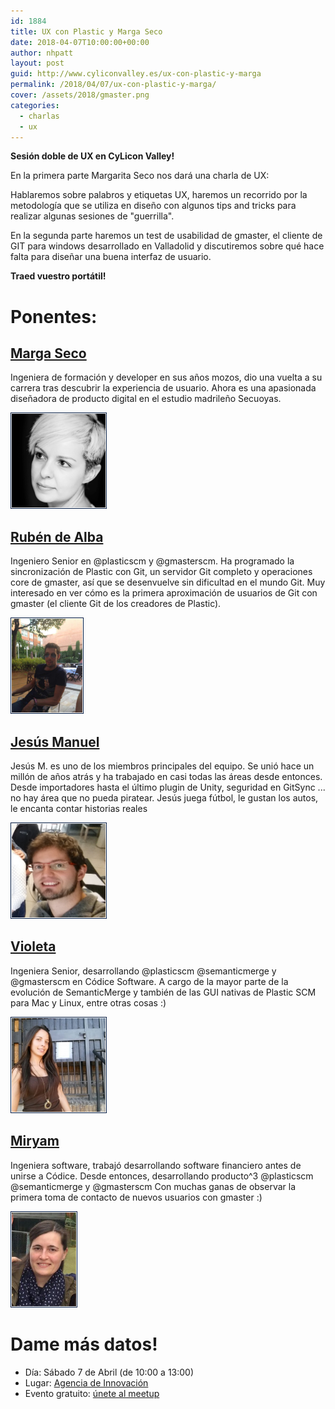 ```yaml
---
id: 1884
title: UX con Plastic y Marga Seco
date: 2018-04-07T10:00:00+00:00
author: nhpatt
layout: post
guid: http://www.cyliconvalley.es/ux-con-plastic-y-marga
permalink: /2018/04/07/ux-con-plastic-y-marga/
cover: /assets/2018/gmaster.png
categories:
  - charlas
  - ux
---
```


**Sesión doble de UX en CyLicon Valley!**

En la primera parte Margarita Seco nos dará una charla de UX:

Hablaremos sobre palabros y etiquetas UX, haremos un recorrido por la metodología que se utiliza en diseño con algunos tips and tricks para realizar algunas sesiones de "guerrilla".

En la segunda parte haremos un test de usabilidad de gmaster, el cliente de GIT para windows desarrollado en Valladolid y discutiremos sobre qué hace falta para diseñar una buena interfaz de usuario.

**Traed vuestro portátil!**

# Ponentes:

## [Marga Seco](http://twitter.com/@MaggieBoop)
Ingeniera de formación y developer en sus años mozos, dio una vuelta a su carrera tras descubrir la experiencia de usuario. Ahora es una apasionada diseñadora de producto digital en el estudio madrileño Secuoyas. 

<img src="/assets/2018/marga.png" style="height:150px;padding:1px;border:1px solid #021a40;"/>

## [Rubén de Alba](http://twitter.com/@rdealbade)
Ingeniero Senior en @plasticscm y @gmasterscm.
Ha programado la sincronización de Plastic con Git, un servidor Git completo y operaciones core de gmaster, así que se desenvuelve sin dificultad en el mundo Git.
Muy interesado en ver cómo es la primera aproximación de usuarios de Git con gmaster (el cliente Git de los creadores de Plastic).

<img src="/assets/2018/ruben.jpg" style="height:150px;padding:1px;border:1px solid #021a40;"/>

## [Jesús Manuel](http://twitter.com/@ilovemerge)
Jesús M. es uno de los miembros principales del equipo. Se unió hace un millón de años atrás y ha trabajado en casi todas las áreas desde entonces. Desde importadores hasta el último plugin de Unity, seguridad en GitSync ... no hay área que no pueda piratear.
Jesús juega fútbol, le gustan los autos, le encanta contar historias reales

<img src="/assets/2018/jesusmanuel.jpg" style="height:150px;padding:1px;border:1px solid #021a40;"/>

## [Violeta](http://twitter.com/@vio_woman)
Ingeniera Senior, desarrollando @plasticscm @semanticmerge y @gmasterscm en Códice Software.
A cargo de la mayor parte de la evolución de SemanticMerge y también de las GUI nativas de Plastic SCM para Mac y Linux, entre otras cosas :)

<img src="/assets/2018/violeta.jpg" style="height:150px;padding:1px;border:1px solid #021a40;"/>

## [Miryam](http://twitter.com/@miryamgsm)

Ingeniera software, trabajó desarrollando software financiero antes de unirse a Códice. Desde entonces, desarrollando producto^3 @plasticscm @semanticmerge y @gmasterscm
Con muchas ganas de observar la primera toma de contacto de nuevos usuarios con gmaster :)

<img src="/assets/2018/miryam.png" style="height:150px;padding:1px;border:1px solid #021a40;"/>

# Dame más datos!

* Día: Sábado 7 de Abril (de 10:00 a 13:00)
* Lugar: [Agencia de Innovación](https://www.google.es/maps/place/Agencia+de+Innovaci%C3%B3n/@41.618862,-4.747401,17z/data=!3m1!4b1!4m2!3m1!1s0xd476cde13c9d9df:0xc54421ea5d686678)
* Evento gratuito: [únete al meetup](https://www.meetup.com/es-ES/Cylicon-Valley/)